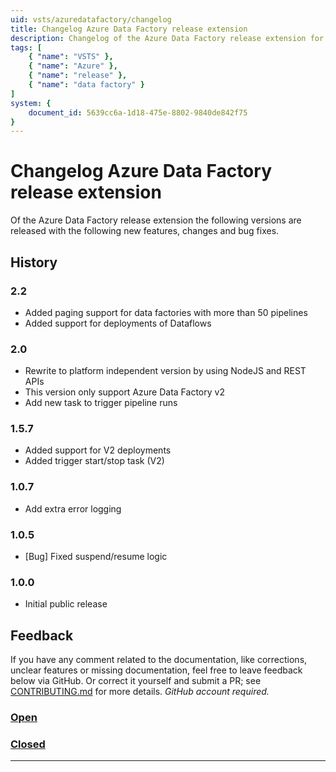 ```yaml
---
uid: vsts/azuredatafactory/changelog
title: Changelog Azure Data Factory release extension
description: Changelog of the Azure Data Factory release extension for Visual Studio Team Service
tags: [
    { "name": "VSTS" }, 
    { "name": "Azure" },
    { "name": "release" },
    { "name": "data factory" }
]
system: {
    document_id: 5639cc6a-1d18-475e-8802-9840de842f75
}
---
```

# Changelog Azure Data Factory release extension

Of the Azure Data Factory release extension the following versions are released with the following new features, changes and bug fixes.

## History

### **2.2**

- Added paging support for data factories with more than 50 pipelines
- Added support for deployments of Dataflows

### **2.0**

- Rewrite to platform independent version by using NodeJS and REST APIs
- This version only support Azure Data Factory v2
- Add new task to trigger pipeline runs

### 1.5.7

- Added support for V2 deployments
- Added trigger start/stop task (V2)

### 1.0.7

- Add extra error logging

### 1.0.5

- [Bug] Fixed suspend/resume logic

### 1.0.0

- Initial public release

## Feedback

If you have any comment related to the documentation, like corrections, unclear features or missing documentation, feel free to leave feedback below via GitHub. Or correct it yourself and submit a PR; see [CONTRIBUTING.md](https://github.com/liprec/azurebi-docs/blob/master/.github/CONTRIBUTING.md) for more details.
*GitHub account required.*

### [**Open**](#tab/docs-open)

### [**Closed**](#tab/docs-closed)

***

